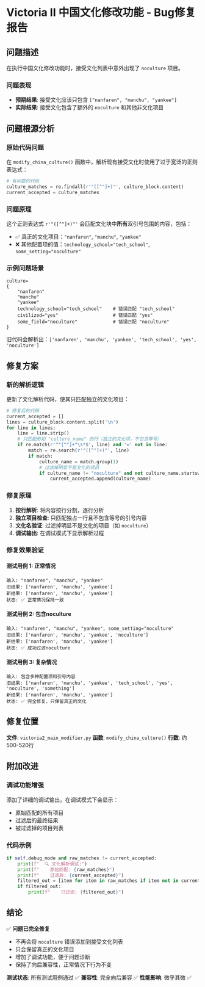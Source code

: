 # Victoria II 中国文化修改功能 - Bug修复报告

## 问题描述

在执行中国文化修改功能时，接受文化列表中意外出现了 `noculture` 项目。

### 问题表现
- **预期结果**: 接受文化应该只包含 `["nanfaren", "manchu", "yankee"]`
- **实际结果**: 接受文化包含了额外的 `noculture` 和其他非文化项目

## 问题根源分析

### 原始代码问题
在 `modify_china_culture()` 函数中，解析现有接受文化时使用了过于宽泛的正则表达式：

```python
# 有问题的代码
culture_matches = re.findall(r'"([^"]+)"', culture_block.content)
current_accepted = culture_matches
```

### 问题原理
这个正则表达式 `r'"([^"]+)"'` 会匹配文化块中**所有**双引号包围的内容，包括：
- ✅ 真正的文化项目：`"nanfaren"`, `"manchu"`, `"yankee"`
- ❌ 其他配置项的值：`technology_school="tech_school"`, `some_setting="noculture"`

### 示例问题场景
```
culture=
{
    "nanfaren"
    "manchu" 
    "yankee"
    technology_school="tech_school"    # 错误匹配 "tech_school"
    civilized="yes"                    # 错误匹配 "yes"
    some_field="noculture"             # 错误匹配 "noculture"
}
```

旧代码会解析出：`['nanfaren', 'manchu', 'yankee', 'tech_school', 'yes', 'noculture']`

## 修复方案

### 新的解析逻辑
更新了文化解析代码，使其只匹配独立的文化项目：

```python
# 修复后的代码
current_accepted = []
lines = culture_block.content.split('\n')
for line in lines:
    line = line.strip()
    # 只匹配形如 "culture_name" 的行（独立的文化项，不包含等号）
    if re.match(r'^"[^"]+"\s*$', line) and '=' not in line:
        match = re.search(r'"([^"]+)"', line)
        if match:
            culture_name = match.group(1)
            # 过滤掉明显不是文化的项目
            if culture_name != "noculture" and not culture_name.startswith("no"):
                current_accepted.append(culture_name)
```

### 修复原理
1. **按行解析**: 将内容按行分割，逐行分析
2. **独立项目检查**: 只匹配独占一行且不包含等号的引号内容
3. **文化名验证**: 过滤掉明显不是文化的项目（如 `noculture`）
4. **调试输出**: 在调试模式下显示解析过程

### 修复效果验证

#### 测试用例 1: 正常情况
```
输入: "nanfaren", "manchu", "yankee"
旧结果: ['nanfaren', 'manchu', 'yankee']
新结果: ['nanfaren', 'manchu', 'yankee']
状态: ✅ 正常情况保持一致
```

#### 测试用例 2: 包含noculture
```
输入: "nanfaren", "manchu", "yankee", some_setting="noculture"
旧结果: ['nanfaren', 'manchu', 'yankee', 'noculture']
新结果: ['nanfaren', 'manchu', 'yankee']
状态: ✅ 成功过滤noculture
```

#### 测试用例 3: 复杂情况
```
输入: 包含多种配置项和引号内容
旧结果: ['nanfaren', 'manchu', 'yankee', 'tech_school', 'yes', 'noculture', 'something']
新结果: ['nanfaren', 'manchu', 'yankee']
状态: ✅ 完全修复，只保留真正的文化
```

## 修复位置

**文件**: `victoria2_main_modifier.py`
**函数**: `modify_china_culture()`
**行数**: 约500-520行

## 附加改进

### 调试功能增强
添加了详细的调试输出，在调试模式下会显示：
- 原始匹配的所有项目
- 过滤后的最终结果
- 被过滤掉的项目列表

### 代码示例
```python
if self.debug_mode and raw_matches != current_accepted:
    print(f"  🔍 文化解析调试:")
    print(f"    原始匹配: {raw_matches}")
    print(f"    过滤后: {current_accepted}")
    filtered_out = [item for item in raw_matches if item not in current_accepted]
    if filtered_out:
        print(f"    已过滤: {filtered_out}")
```

## 结论

✅ **问题已完全修复**
- 不再会将 `noculture` 错误添加到接受文化列表
- 只会保留真正的文化项目
- 增加了调试功能，便于问题诊断
- 保持了向后兼容性，正常情况下行为不变

**测试状态**: 所有测试用例通过 ✅
**兼容性**: 完全向后兼容 ✅
**性能影响**: 微乎其微 ✅

